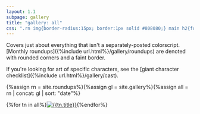 ```yaml
---
layout: 1.1
subpage: gallery
title: "gallery: all"
css: ".rn img{border-radius:15px; border:1px solid #808080;} main h2{font-size:3em; text-align:center; margin:1em auto .5em;}"
---
```

Covers just about everything that isn't a separately-posted colorscript. [Monthly roundups]({%include url.html%}/gallery/roundups) are denoted with rounded corners and a faint border.

If you're looking for art of specific characters, see the [giant character checklist]({%include url.html%}/gallery/cast).

{%assign rn = site.roundups%}{%assign gl = site.gallery%}{%assign all = rn | concat: gl | sort: "date"%}

<section id="gallery" class="artwall">{%for tn in all%}<a href="{%include url.html%}/gallery/{%if tn.url contains 'roundup'%}roundups/{%endif%}{{tn.slug}}"{%if tn.url contains 'roundup'%} class="rn"{%endif%}><img src="{%include url.html%}/assets/img/gallery/{%if tn.url contains 'roundup'%}roundups/{{tn.slug}}{%else%}{%if tn.img%}{{tn.img}}{%else%}{{tn.date|date:'%Y-%m-%d'}}{%endif%}{%endif%}-tn.png" alt="{{tn.title}}"/></a>{%endfor%}</section>